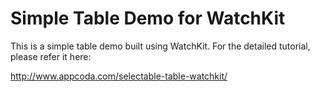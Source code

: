 # Simple Table Demo for WatchKit
This is a simple table demo built using WatchKit. For the detailed tutorial, please refer it here:

http://www.appcoda.com/selectable-table-watchkit/
